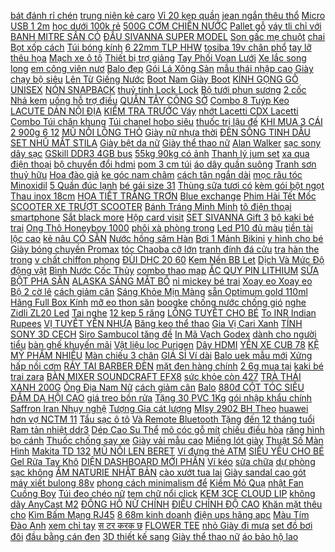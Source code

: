 [bát đánh rỉ chén](https://pds3.ndk.vn/p0/135/315/bo-2-bat-danh-ri-chen-danh-ri-so-sanh-danh-gia/) [trung niên kẻ caro](https://pds4.ndk.vn/p0/183/668/dam-suong-trung-nien-ke-caro-qkt-40-so-sanh-danh-gia/) [Vỉ 20 kẹp quần](https://pds6.ndk.vn/p0/296/759/vi-20-kep-quan-ao-inox-cao-cap-so-sanh-danh-gia/) [jean ngắn thêu thổ](https://pds4.ndk.vn/p0/179/631/chan-vay-jean-ngan-theu-tho-cam-so-sanh-danh-gia/) [Micro USB 1 2m](https://pds2.ndk.vn/p0/76/826/bo-3-cap-micro-usb-12m-aukey-cb-d10-so-sanh-danh-gia/) [học dưới 100k rẻ](https://pds6.ndk.vn/p0/294/944/balo-di-hoc-duoi-100k-re-dep-xinh-xan-bl05-linas-so-sanh-danh-gia/) [500G CƠM CHIÊN NƯỚC](https://pds2.ndk.vn/p0/89/828/500g-com-chien-nuoc-mam-lac-kho-ga-loai-sieu-ngon-so-sanh-danh-gia/) [Pallet gỗ](https://pds.ndk.vn/p0/60/379/pallet-go-so-sanh-danh-gia/) [váy tli chỉ với](https://sites.google.com/site/dhanhg1x/vay-dam--yem/bodyvay-tli-chi-voi-141000d) [BANH MITRE SÂN CỎ](https://pds4.ndk.vn/p0/178/911/giay-da-banh-mitre-san-co-nhan-tao-so-sanh-danh-gia/) [ĐẦU SIVANNA SUPER MODEL](https://pds5.ndk.vn/p0/232/94/mascara-2-dau-sivanna-super-model-5x-long-so-sanh-danh-gia/) [Son gấc mẹ chuột](https://pds4.ndk.vn/p0/170/579/son-gac-me-chuot-so-sanh-danh-gia/) [chai Bọt xốp cách](https://pds3.ndk.vn/p0/125/659/combo-1-thung-12-chaibot-xop-cach-am-cach-nhiet-xtraseal-pu-foam-750ml-so-sanh-danh-gia/) [Túi bóng kính](https://pds.ndk.vn/p0/1/514/tui-bong-kinh-so-sanh-danh-gia/) [6 22mm TLP HHW](https://pds3.ndk.vn/p0/119/325/may-uon-ong-dong-phi-6-22mm-tlp-hhw-22-so-sanh-danh-gia/) [tosiba 19v chân phổ](https://pds6.ndk.vn/p0/283/870/sac-laptop-tosiba-19v-chan-pho-thong-so-sanh-danh-gia/) [tay lỡ thêu họa](https://pds4.ndk.vn/p0/158/321/ao-boho-tay-lo-theu-hoa-tiet-6604-so-sanh-danh-gia/) [Mạch xe ô tô](https://pds5.ndk.vn/p0/202/268/mach-xe-o-to-dien-tre-em-hy-rx-2g4-12vms-30a-so-sanh-danh-gia/) [Thiết bị trợ giảng](https://pds6.ndk.vn/p0/273/712/thiet-bi-tro-giang-so-sanh-danh-gia/) [Tay Phối Voan Lưới](https://pds7.ndk.vn/p0/311/962/free-ship-dam-jean-om-body-tay-phoi-voan-luoi-hang-thiet-ke-du-size-so-sanh-danh-gia/) [Xe lắc song long](https://sites.google.com/site/top1xa1a/cac-loai-do-choi-van-dong/234060d---xe-lac-song-long-co-dai-co-nhac-mua-ngay) [em công viên nươ](https://sites.google.com/site/xacminh12q/khac/chi-co-1500000d-khi-mua-ha-noi-voucher-combo-5-ve-cho-tre-em-cong-vien-nuoc-water-fun) [Balo đẹp](https://pds.ndk.vn/p0/1/869/balo-dep-so-sanh-danh-gia/) [Gói Lá Xông Sản](https://pds4.ndk.vn/p0/165/366/10-goi-la-xong-san-phu-sau-sinh-so-sanh-danh-gia/) [mẫu thái nhập cao](https://pds3.ndk.vn/p0/128/459/hinh-tu-chup-dep-kep-nu-hoa-tiet-mau-thai-nhap-cao-cap-so-sanh-danh-gia/) [Giày chạy bộ siêu](https://pds.ndk.vn/p0/45/532/co-san-giay-chay-bo-sieu-nhe-xiaomi-freetie-2018-nam-so-sanh-danh-gia/) [Lên Từ Giếng Nước](https://magioithieumomo.haitrieuweb.com/p0/3/131/mai-toc-co-gai-tre-noi-len-tu-gieng-nuocco-gai-thanh-tinh-sau-khi-chet-ma-momo/) [Boot Nam Giày Boot](https://pds7.ndk.vn/p0/305/416/giay-boot-nam-giay-boot-nam-so-sanh-danh-gia/) [KÍNH GỌNG GỖ UNISEX](https://pds7.ndk.vn/p0/314/920/kinh-gong-go-unisex-sieu-chat-so-sanh-danh-gia/) [NÓN SNAPBACK](https://pds.ndk.vn/p0/64/353/non-snapback-so-sanh-danh-gia/) [thuỷ tinh Lock Lock](https://pds2.ndk.vn/p0/88/238/hop-thuy-tinh-lock-lock-950ml-so-sanh-danh-gia/) [Bộ tưới phun sương](https://pds4.ndk.vn/p0/172/428/bo-tuoi-phun-suong-tuoi-lan-12-bec-so-sanh-danh-gia/) [2 cốc Nhả kem](https://pds6.ndk.vn/p0/283/63/nha-kem-danh-rang-kem-2-coc-nha-kem-danh-rang-tu-dong-so-sanh-danh-gia/) [uống hỗ trợ điều](https://pds5.ndk.vn/p0/236/114/vien-uong-ho-tro-dieu-tri-cac-benh-ve-gan-synchrovitals-iv-siberian-wellness-60-vien-so-sanh-danh-gia/) [QUẦN TÂY CÔNG SỞ](https://pds7.ndk.vn/p0/319/749/quan-tay-cong-so-so-sanh-danh-gia/) [Combo 8 Tuýp Keo](https://pds3.ndk.vn/p0/125/761/combo-8-tuyp-keo-dan-noi-that-selant-fix-18gram-dinh-sieu-chac-so-sanh-danh-gia/) [LACUTE DÁN NỘI ĐỊA](https://pds6.ndk.vn/p0/253/796/xa-kho-ta-bim-lacute-dan-noi-dia-nhat-size-nb90xl44-so-sanh-danh-gia/) [KIỂM TRA TRƯỚC Váy](https://pds6.ndk.vn/p0/276/241/duoc-kiem-tra-truoc-vay-ren-tieu-thu-dai-cuc-cho-be-gai-so-sanh-danh-gia/) [nhớt Lacetti CDX Lacetti](https://pds4.ndk.vn/p0/181/352/combo-2-chiec-loc-dau-nhot-lacetti-cdx-lacetti-se-chevrolet-cruze-93185674-so-sanh-danh-gia/) [Combo Túi chăn khung](https://pds5.ndk.vn/p0/231/205/combo-tui-chan-khung-sat-50cmx40cmx33cm-so-sanh-danh-gia/) [Túi chanel hobo siêu](https://pds2.ndk.vn/p0/92/247/tui-chanel-hobo-sieu-xinh-size20-so-sanh-danh-gia/) [thuốc trị lậu đế](https://pds3.ndk.vn/p0/145/509/thuoc-tri-lau-de-ke-chau-cho-ga-choi-ga-tre-so-sanh-danh-gia/) [KHI MUA 3 CÁI](https://pds6.ndk.vn/p0/293/329/tang-20k-ship-khi-mua-3-cai-quan-asos-nang-mong-than-thanh-so-sanh-danh-gia/) [2 900g 6 12](https://pds6.ndk.vn/p0/269/19/sua-dielac-alpha-gold-step-2-900g-6-12-thang-so-sanh-danh-gia/) [MŨ NỒI LÔNG THỎ](https://pds6.ndk.vn/p0/267/865/mu-noi-long-tho-so-sanh-danh-gia/) [Giày nữ nhựa thời](https://pds5.ndk.vn/p0/206/436/giay-nu-nhua-thoi-trang-so-sanh-danh-gia/) [ĐÈN SÔNG TINH DẦU](https://pds6.ndk.vn/p0/296/42/den-song-tinh-dau-duoi-muoi-so-sanh-danh-gia/) [SET NHŨ MẮT STILA](https://pds.ndk.vn/p0/32/624/set-nhu-mat-stila-so-sanh-danh-gia/) [Giày bệt da nữ](https://pds4.ndk.vn/p0/181/241/bao-hanh-1-nam-giay-bet-da-nu-no-to-no-nho-so-sanh-danh-gia/) [Giày thể thao nữ](https://pds2.ndk.vn/p0/71/136/giay-the-thao-nu-so-sanh-danh-gia/) [Alan Walker](https://alanwalker0.blogspot.com/2017/08/tin-moi-nhat-hot-girl-kha-ngan-lien-tuc.html) [sạc sony dây sạc](https://pds5.ndk.vn/p0/225/931/cap-sac-cap-ket-noi-cap-sac-micro-usb-cap-sac-micro-usb-xiaomi-cap-sac-samsung-cap-sac-nhanh-cap-sac-day-sac-micro-u-so-sanh-danh-gia/) [GSkill DDR3 4GB bus](https://pds2.ndk.vn/p0/81/680/ram-gskill-ddr3-4gb-bus-1600-so-sanh-danh-gia/) [55kg 90kg có ảnh](https://pds4.ndk.vn/p0/150/91/dam-don-tet-bigsize-55kg-90kg-co-anh-that-so-sanh-danh-gia/) [Thanh lý jum set](https://pds5.ndk.vn/p0/213/526/thanh-ly-jum-set-so-sanh-danh-gia/) [xa qua điện thoại](https://pds.ndk.vn/p0/32/489/cong-tac-wifi-4-kenh-thong-minh-dieu-khien-tu-xa-qua-dien-thoai-smartphone-sonoff-4ch-so-sanh-danh-gia/) [bộ chuyển đổi hdmi](https://pds3.ndk.vn/p0/137/169/bo-chuyen-doi-hdmi-so-sanh-danh-gia/) [pom 3 cm túi](https://pds.ndk.vn/p0/27/911/pom-pom-3-cm-tui-100v-so-sanh-danh-gia/) [áo dây quần suông](https://pds5.ndk.vn/p0/211/220/set-ao-day-quan-suong-lua-so-sanh-danh-gia/) [Tranh sơn thuỷ hữu](https://pds5.ndk.vn/p0/227/162/tranh-treo-tuong-tranh-son-thuy-huu-tinh-so-sanh-danh-gia/) [Hoa đào giả](https://pds.ndk.vn/p0/33/315/hoa-dao-gia-so-sanh-danh-gia/) [ke góc nam châm](https://pds6.ndk.vn/p0/261/733/2-ke-goc-nam-cham-22kg-so-sanh-danh-gia/) [cách tân ngắn dài](https://pds.ndk.vn/p0/2/786/set-han-phuc-hanfu-cach-tan-ngandai-xinh-xan-so-sanh-danh-gia/) [mọc râu tóc Minoxidil](https://sites.google.com/site/maylockhi1x/san-pham-moc-rau---toc/giam-gia-thuoc-moc-rau-toc-minoxidil-con-242250d) [5 Quần đúc lạnh](https://pds5.ndk.vn/p0/249/733/5-quan-duc-lanh-cuc-dep-so-sanh-danh-gia/) [bé gái size 31](https://pds4.ndk.vn/p0/153/797/giay-sandal-be-gai-size-31-35-so-sanh-danh-gia/) [Thùng sữa tươi có](https://pds4.ndk.vn/p0/158/391/thung-sua-tuoi-co-duong-110ml-vnm-so-sanh-danh-gia/) [kèm gói bột ngọt](https://pds2.ndk.vn/p0/73/495/freeship-tu-99k-combo-2-goi-bot-ngot-vedan-1kg-hat-nem-thit-heo-1kg-tang-kem-goi-bot-ngot-vedan-100gr-so-sanh-danh-gia/) [Thau inox 18cm](https://pds3.ndk.vn/p0/126/999/thau-inox-18cm-so-sanh-danh-gia/) [HỌA TIẾT TRẮNG TRƠN](https://pds3.ndk.vn/p0/141/974/aoso-mi-nam-chat-lua-dai-tay-phong-cach-hoa-tiet-trang-tron-phong-do-so-sanh-danh-gia/) [Blue exchange](https://blueexchange1.blogspot.com/2018/01/ve-may-bay-tet-re-nhat-namdaik.html) [Phim Hài Tết Mốc](https://khuyenmaiinet.haitrieuweb.com/p0/4/750/hai-tet-2016-chon-tuoi-xong-dat-phim-hai-tet-moc-meo-danh-gia-inet/) [SCOOTER XE TRƯỢT SCOOTER](https://pds.ndk.vn/p0/56/245/scooter-xe-truot-scooter-tre-em-cao-cap-qua-tang-sinh-nhat-so-sanh-danh-gia/) [Bánh Tráng Minh Minh](https://pds5.ndk.vn/p0/229/313/banh-trang-minh-minh-so-sanh-danh-gia/) [tô điện thoại smartphone](https://lgsmarttv1.blogspot.com/2019/12/giam-gia-lcd-display-cleaner-dung-dich.html) [Sắt black more](https://pds5.ndk.vn/p0/233/325/sat-black-more-so-sanh-danh-gia/) [Hộp card visit](https://pds3.ndk.vn/p0/132/88/hop-card-visit-so-sanh-danh-gia/) [SET SIVANNA Gift 3](https://pds5.ndk.vn/p0/234/22/set-sivanna-gift-3-mon-so-sanh-danh-gia/) [bộ kaki bé trai](https://pds2.ndk.vn/p0/85/267/bo-kaki-be-trai-kem-ca-vat-nit-so-sanh-danh-gia/) [Ong Thô Honeyboy 1000](https://pds6.ndk.vn/p0/275/987/mat-ong-tho-honeyboy-1000-ml-so-sanh-danh-gia/) [phôi xà phòng trong](https://pds6.ndk.vn/p0/274/628/100gr-phoi-xa-phong-trong-suot-glycerin-so-sanh-danh-gia/) [Led P10 đủ màu](https://pds.ndk.vn/p0/63/560/led-p10-du-mau-ngoai-troi-so-sanh-danh-gia/) [tiền tài lộc cao](https://pds4.ndk.vn/p0/183/649/cay-kim-tien-tai-loc-cao-30cm-so-sanh-danh-gia/) [kẻ nâu CÓ SẴN](https://sites.google.com/site/maysuoi2w/set-trang-phuc/206800d---vay-yem-ke-nau-co-san-mua-ngay) [Nước hồng sâm Hàn](https://pds7.ndk.vn/p0/302/122/nuoc-hong-sam-han-quoc-10chai100ml-so-sanh-danh-gia/) [Bơi 1 Mảnh Bikini](https://pds3.ndk.vn/p0/148/405/do-boi-1-manh-bikini-tam-bien-dep-so-sanh-danh-gia/) [y hình cho bé](https://pds6.ndk.vn/p0/261/718/tui-do-choi-cat-banh-kem-nhieu-nhan-trai-cay-kem-phu-kien-y-hinh-cho-be-mau-robo-trai-cay-so-sanh-danh-gia/) [Giày bóng chuyền Promax](https://pds3.ndk.vn/p0/129/533/giay-bong-chuyen-promax-so-sanh-danh-gia/) [tóc Chaoba cỡ lớn](https://pds4.ndk.vn/p0/169/690/may-say-toc-chaoba-co-lon-cong-suat-2800w-so-sanh-danh-gia/) [tranh đính đá cửu](https://pds5.ndk.vn/p0/210/635/tranh-dinh-da-cuu-ngu-kt-159x71cm-so-sanh-danh-gia/) [tra hàn the trong](https://pds7.ndk.vn/p0/319/33/giay-kiem-tra-han-the-trong-thuc-pham-giay-curcumin-so-sanh-danh-gia/) [v chất chiffon phong](https://pds5.ndk.vn/p0/206/421/jumpsuit-tay-dai-co-chu-v-chat-chiffon-phong-cach-han-quoc-so-sanh-danh-gia/) [ĐÙI DHC 20 60](https://pds4.ndk.vn/p0/159/417/vien-giam-mo-dui-dhc-20-60-ngay-so-sanh-danh-gia/) [Kem Nền BB Let](https://pds4.ndk.vn/p0/163/581/kem-nen-bb-let-me-bebe-wodwod-che-khuyet-diem-chinh-hang-han-quoc-so-sanh-danh-gia/) [Dịch Và Mức Độ](https://magioithieumomo.haitrieuweb.com/p0/2/248/vi-dien-tu-moca-vuot-ca-momo-zalopay-ve-tan-suat-giao-dich-va-muc-do-hai-long-ma-momo/) [động vật](https://dongvat2.blogspot.com/2017/11/huong-dan-lam-website-bang-wordpress.html) [Bình Nước Cốc Thủy](https://pds.ndk.vn/p0/40/366/hot-bo-binh-nuoc-coc-thuy-tinh-uong-nuoc-so-sanh-danh-gia/) [combo thao map](https://pds4.ndk.vn/p0/154/402/combo-thao-map-so-sanh-danh-gia/) [ẮC QUY PIN LITHIUM](https://pds6.ndk.vn/p0/277/585/ac-quy-pin-lithium-vision-vs7ac-so-sanh-danh-gia/) [SỮA BỘT PHA SẴN](https://pds.ndk.vn/p0/29/817/sua-uong-dinh-duong-sua-bot-pha-san-optimum-gold-110ml-so-sanh-danh-gia/) [ALASKA SÁNG MẮT BỔ](https://pds5.ndk.vn/p0/237/870/vien-uong-omega-3-alaska-sang-mat-bo-nao-dep-da-lo-100-vien-danh-cho-ca-gia-dinh-so-sanh-danh-gia/) [nỉ mickey bé trai](https://pds.ndk.vn/p0/43/780/ao-ni-mickey-be-trai-hm-so-sanh-danh-gia/) [Xoay eo Xoay eo](https://pds5.ndk.vn/p0/203/154/xoay-eo-xoay-eo-so-sanh-danh-gia/) [Bộ 2 cờ lê](https://pds5.ndk.vn/p0/228/78/bo-2-co-le-da-nang-loai-tot-so-sanh-danh-gia/) [cách giảm cân](https://cachgiamcan1.blogspot.com/2018/03/ts-le-tham-duong-2015-sinh-vin-co-nen-i.html) [Sáng Khỏe Mịn Màng](https://pds6.ndk.vn/p0/283/236/evoucher-cham-soc-da-mat-sang-khoe-min-mang-tai-phuoc-beauty-academy-so-sanh-danh-gia/) [sẵn Optimum gold 110ml](https://pds3.ndk.vn/p0/111/520/sua-bot-pha-san-optimum-gold-110ml-thung-48-hop-so-sanh-danh-gia/) [Hãng Full Box Kính](https://pds6.ndk.vn/p0/258/376/dong-ho-nam-day-kim-loai-sunrise-1115sa-kdm-chinh-hang-full-box-kinh-sapphire-chong-xuoc-chong-nuoc-so-sanh-danh-gia/) [mỡ eo thon săn](https://suadieuhoatainha1.blogspot.com/2020/03/giam-gia-dung-cu-tap-duc-tai-nha-tummy.html) [boogke](https://boogke.blogspot.com) [chống nước chống gió](https://pds5.ndk.vn/p0/223/662/ao-gio-be-gai-2-lop-chong-nuoc-chong-gio-tui-co-khoa-keo-so-sanh-danh-gia/) [nghe Zidli ZL20 Led](https://pds5.ndk.vn/p0/229/840/tai-nghe-zidli-zl20-led-black-hang-chinh-hang-so-sanh-danh-gia/) [Tai nghe](https://pds5.ndk.vn/p0/242/750/tai-nghe-so-sanh-danh-gia/) [12 kẹp 5 răng](https://pds6.ndk.vn/p0/256/805/vi-12-kep-5-rang-nham-so-sanh-danh-gia/) [LÔNG TUYẾT CHO BÉ](https://pds4.ndk.vn/p0/161/751/chan-long-tuyet-cho-be-so-sinh-1-x-14-m-so-sanh-danh-gia/) [To INR Indian Rupees](https://remitano.haitrieuweb.com/p0/5/494/how-to-convert-bitcoin-to-inr-indian-rupees-convertion-process-using-remitano-tien-ao/) [VỊ TUYẾT YẾN NHỰA](https://pds2.ndk.vn/p0/77/628/500g-moi-vi-tuyet-yen-nhua-dao-le-dao-bo-me-ki-tu-so-sanh-danh-gia/) [Băng keo thể thao](https://pds6.ndk.vn/p0/292/491/bang-keo-the-thao-so-sanh-danh-gia/) [Gia Vị Cari Xanh](https://pds4.ndk.vn/p0/156/642/gia-vi-cari-xanh-maeploy-400g-so-sanh-danh-gia/) [TÍNH SONY 3D CECH](https://pds2.ndk.vn/p0/76/315/man-hinh-tivi-may-tinh-sony-3d-cech-zed1-so-sanh-danh-gia/) [Siro Sambucol tăng đề](https://pds6.ndk.vn/p0/263/572/siro-sambucol-tang-de-khang-cua-anh-sambucol-uk-du-bill-so-sanh-danh-gia/) [In Mã Vạch Godex](https://pds6.ndk.vn/p0/255/124/may-in-ma-vach-godex-g500-so-sanh-danh-gia/) [dành cho người tiểu](https://pds4.ndk.vn/p0/178/492/glucerna-1hop-5-chai-sua-danh-cho-nguoi-tieu-duong-so-sanh-danh-gia/) [bàn ghế khuyến mãi](https://pds.ndk.vn/p0/20/682/bo-ban-ghe-khuyen-mai-sua-similac-3in1-so-sanh-danh-gia/) [Vật liệu lọc Purigen](https://pds7.ndk.vn/p0/304/6/vat-lieu-loc-purigen-nhan-hieu-sunsun-500ml-dung-hap-thu-cac-chat-trong-ho-thuy-sinh-ho-ca-giup-ho-trong-hon-so-sanh-danh-gia/) [Dây HDMI](https://pds6.ndk.vn/p0/298/904/day-hdmi-so-sanh-danh-gia/) [YÊN XE CUB 78](https://pds5.ndk.vn/p0/240/105/yen-xe-cub-78-so-sanh-danh-gia/) [KỆ MỸ PHẨM NHIỀU](https://pds3.ndk.vn/p0/107/664/tu-dung-my-pham-ke-my-pham-nhieu-ngan-so-sanh-danh-gia/) [Màn chiếu 3 chân](https://pds5.ndk.vn/p0/224/164/man-chieu-3-chan-so-sanh-danh-gia/) [GIÁ SỈ Ví dài](https://pds6.ndk.vn/p0/264/875/gia-si-vi-dai-forever-young-vh15-so-sanh-danh-gia/) [Balo uek mẫu mới](https://pds.ndk.vn/p0/35/396/balo-uek-mau-moi-size-s-m-so-sanh-danh-gia/) [Xửng hấp nồi cơm](https://pds2.ndk.vn/p0/72/879/xung-hap-noi-com-dien-so-sanh-danh-gia/) [RÁY TAI BARBER ĐÈN](https://pds3.ndk.vn/p0/125/449/den-lay-ray-tai-barber-den-xac-doi-dau-dp773-so-sanh-danh-gia/) [mặt đen hàng chính](https://pds6.ndk.vn/p0/251/290/dong-ho-nam-nibosi-2309-luoi-trang-mat-den-hang-chinh-hang-fullbox-so-sanh-danh-gia/) [2 6g mua tại](https://sites.google.com/site/banhchung2203/son-tint/voi-361000d---son-excel-sleek-glow-lip-26g-mua-tai-day) [kaki bé trai zara](https://pds6.ndk.vn/p0/269/571/quan-kaki-be-trai-zara-xuat-so-sanh-danh-gia/) [BÀN MIXER SOUNDCRAFT EFX8](https://pds5.ndk.vn/p0/246/541/ban-mixer-soundcraft-efx8-chuyen-am-thanh-san-khau-so-sanh-danh-gia/) [sức khỏe còn 427](https://thucphamsach3.blogspot.com/2020/03/giam-gia-vien-toi-en-thuc-pham-cho-suc.html) [TRÀ THÁI XANH 200G](https://pds4.ndk.vn/p0/178/988/tra-thai-xanh-200g-so-sanh-danh-gia/) [Ông Địa Nam Nữ](https://sites.google.com/site/loakhongday2123/mu--non/non-ket-ong-dia-nam-nu-cao-caphang-loai-1--nv09-chi-voi-158860d) [cách giảm cân](https://cachgiamcan1.blogspot.com/2018/03/cach-giam-can-bang-mat-ong-chanh-va-tac.html) [Balo](https://pds2.ndk.vn/p0/74/778/balo-so-sanh-danh-gia/) [880đ CỘT TÓC SIÊU](https://sites.google.com/site/yeuthich1zz/trang-suc/1880d---cot-toc-sieu-xinh-cho-be-nhan-cho-be-gai-mua-ngay) [ĐẦM DẠ HỘI CAO](https://pds4.ndk.vn/p0/156/774/dam-da-hoi-cao-cap-so-sanh-danh-gia/) [giá treo bồn rửa](https://pds2.ndk.vn/p0/73/427/gia-treo-bon-rua-bat-so-sanh-danh-gia/) [Tặng 30 PVC 1Kg](https://pds2.ndk.vn/p0/74/679/tang-30-pvc-1kg-keo-socola-soi-so-sanh-danh-gia/) [gói nhập khẩu chính](https://pds3.ndk.vn/p0/148/204/bot-ngu-coc-damtuh-hop-50-goi-nhap-khau-chinh-hang-han-quoc-so-sanh-danh-gia/) [Saffron Iran Nhụy nghệ](https://pds6.ndk.vn/p0/259/128/nhuy-hoa-nghe-tay-saffron-iran-nhuy-nghe-tay-safron-nhuy-hoa-nghe-tay-loai-negin-1-gr-saffron-so-sanh-danh-gia/) [Tượng Gia cát lượng](https://pds5.ndk.vn/p0/235/79/tuong-gia-cat-luong-so-sanh-danh-gia/) [MIsy 2902 BH Theo](https://pds.ndk.vn/p0/39/488/dong-ho-thoi-trang-nu-misy-2902-bh-theo-hang-gia-khuyen-mai-so-sanh-danh-gia/) [huawei](https://huawei6.blogspot.com/2017/12/gai-xinh-su-khac-nhau-giua-i-troll-bi.html) [hơn vợ NCTM 11](https://magioithieumomo.haitrieuweb.com/p0/3/302/htv-nguoi-chong-trong-mo-ngan-quynh-to-chong-le-me-va-me-giay-hon-vo-nctm-11-full-1182018-ma-momo/) [Tẩu sạc ô tô](https://pds5.ndk.vn/p0/231/214/tau-sac-o-to-so-sanh-danh-gia/) [Và Remote Bluetooth Tặng](https://pds7.ndk.vn/p0/315/351/tripod-dien-thoai-tf3120-va-remote-bluetooth-tang-tui-so-sanh-danh-gia/) [đến 12 tháng tuổi](https://pds6.ndk.vn/p0/282/252/sua-meiji-so-01-nhat-ban-sua-danh-cho-be-tu-0-den-12-thang-tuoi-ban-le-dang-thanh-so-sanh-danh-gia/) [Ram tản nhiệt ddr3](https://pds.ndk.vn/p0/37/727/ram-tan-nhiet-ddr3-4gb-bus-1600-so-sanh-danh-gia/) [Dép Cao Su Thể](https://pds2.ndk.vn/p0/79/673/dep-cao-su-the-thao-so-sanh-danh-gia/) [mõ cóc gỗ mít](https://pds2.ndk.vn/p0/90/413/mo-coc-go-mit-so-sanh-danh-gia/) [chiếu điều hòa](https://pds4.ndk.vn/p0/158/958/chieu-dieu-hoa-so-sanh-danh-gia/) [răng hình bọ cánh](https://pds5.ndk.vn/p0/202/731/dung-cu-de-ban-chai-danh-rang-hinh-bo-canh-cung-so-sanh-danh-gia/) [Thuốc chống say xe](https://pds.ndk.vn/p0/9/709/thuoc-chong-say-xe-thai-so-sanh-danh-gia/) [Giày vải mẫu cao](https://pds3.ndk.vn/p0/121/193/giay-vai-mau-cao-cap-so-sanh-danh-gia/) [Miếng lót giày](https://sites.google.com/site/top1xa1a/mieng-lot-giay) [Thuật Số Màn Hình](https://pds4.ndk.vn/p0/163/64/thuoc-kep-ky-thuat-so-man-hinh-lcd-150mm-so-sanh-danh-gia/) [Makita TD 132](https://pds2.ndk.vn/p0/96/128/makita-td-132-so-sanh-danh-gia/) [MŨ NỒI LEN BERET](https://pds4.ndk.vn/p0/198/406/mu-noi-len-beret-nhieu-mau-hang-co-san-so-sanh-danh-gia/) [Ví đựng thẻ ATM](https://pds3.ndk.vn/p0/134/886/vi-dung-the-atm-cao-cap-so-sanh-danh-gia/) [SIÊU YÊU CHO BÉ](https://pds.ndk.vn/p0/61/821/5-bo-ba-lo-sieu-yeu-cho-be-trai-be-gai-tu-6-16-kg-duoc-xem-hang-so-sanh-danh-gia/) [Gel Rửa Tay Khô](https://sites.google.com/site/banhchung2203/khac/chi-co-20000d-khi-mua-gel-rua-tay-kho-30ml) [DIỆN DASHBOARD MỚI PHẦN](http://xn--kimtinonline1-jr2g7a.vn/p0/0/215/huong-dan-khai-bao-adspace-tren-giao-dien-dashboard-moi-phan-1-kiem-tien-online-accesstrade/) [Ví kéo](https://pds3.ndk.vn/p0/130/693/vi-keo-so-sanh-danh-gia/) [sửa chữa](https://suachua2.blogspot.com/2018/03/chinh-phu-hoi-thuc-phuong-quan-tien-ao.html) [dự phòng sạc không](https://pds5.ndk.vn/p0/201/12/sac-du-phong-sac-khong-day-baseus-m36-10000mah-2-usb-co-den-led-so-sanh-danh-gia/) [ẨM NATURIE NHẬT BẢN](https://pds4.ndk.vn/p0/153/282/auth-nhat-ban-nuoc-hoa-hong-gao-duong-am-naturie-nhat-ban-500ml-so-sanh-danh-gia/) [cào xướt tua lai](https://pds3.ndk.vn/p0/135/101/hot-mau-moi-mac-tetquan-jean-9-tac-co-gian-cao-xuot-tua-lai-size-25-35-so-sanh-danh-gia/) [Giày sandal cao gót](https://pds3.ndk.vn/p0/137/103/giay-sandal-cao-got-juno-so-sanh-danh-gia/) [máy xiết bulong 88v](https://pds5.ndk.vn/p0/247/462/may-xiet-bulong-88v-so-sanh-danh-gia/) [phong cách minimalism để](https://pds2.ndk.vn/p0/78/228/chau-cay-trang-tri-home-phong-cach-minimalism-de-ban-so-sanh-danh-gia/) [Kiềm Mỏ Quạ](https://pds5.ndk.vn/p0/243/800/kiem-mo-qua-so-sanh-danh-gia/) [nhật Fan Cuồng Boy](https://pds.ndk.vn/p0/32/281/thiep-moi-sinh-nhat-fan-cuong-boy-love-so-sanh-danh-gia/) [Túi đeo chéo nữ](https://pds3.ndk.vn/p0/133/293/tui-deo-cheo-nu-thoi-trang-so-sanh-danh-gia/) [tem chữ nổi click](https://pds3.ndk.vn/p0/131/521/tem-chu-noi-click-thai-2018-chinh-hang-honda-thai-lan-1-cap-so-sanh-danh-gia/) [KEM 3CE CLOUD LIP](https://pds7.ndk.vn/p0/320/560/son-kem-3ce-cloud-lip-tint-so-sanh-danh-gia/) [không dây AnyCast M2](https://pds4.ndk.vn/p0/166/840/hdmi-khong-day-anycast-m2-plus-so-sanh-danh-gia/) [ĐỒNG HỒ NỮ CHÍNH](https://pds.ndk.vn/p0/54/561/dong-ho-nu-chinh-hang-lsvtr-ls668-thiet-ke-sang-trong-ca-tinh-bao-hanh-1-nam-so-sanh-danh-gia/) [ĐIỀU CHỈNH ĐỘ CAO](https://pds3.ndk.vn/p0/147/718/tuanstore632-ghe-an-dam-mastela-dieu-chinh-do-cao-chinh-hang-mau-xam-so-sanh-danh-gia/) [Khăn mặt thêu cho](https://pds5.ndk.vn/p0/232/635/khan-mat-theu-cho-be-so-sanh-danh-gia/) [Kìm Bấm Mạng RJ45](https://pds3.ndk.vn/p0/138/396/kim-bam-mang-rj45-rj11-chinh-hang-so-sanh-danh-gia/) [8 68m kinh doanh](https://khuyenmaiinet.haitrieuweb.com/p0/4/917/ban-nha-cuc-dep-quan-thanh-xuan-ngo-thong-mat-tien-868m-kinh-doanh-nho-lh-0962802792-danh-gia-inet/) [điện ups hãng apc](https://pds4.ndk.vn/p0/157/192/hang-cu-khong-day-khong-ac-quy-bo-luu-dien-ups-hang-apc-900va-ups-pro-br900gi-so-sanh-danh-gia/) [Màu Tím Đào Anh](https://khuyenmaiinet.haitrieuweb.com/p0/4/900/can-nha-mau-tim-dao-anh-thu-bolero-tru-tinh-audio-danh-gia-inet/) [xem chỉ tay](https://xemchitay1.blogspot.com/2018/01/bat-cap-trong-ban-ve-tau-tet-qua-mang.html) [स टर करक छ](https://remitano.haitrieuweb.com/p0/5/705/expired-earn-free-bitcoin-unlimited-b-l-o-tien-ao/) [FLOWER TEE](https://pds2.ndk.vn/p0/97/541/flower-tee-so-sanh-danh-gia/) [nhỏ Giày đi mưa](https://pds.ndk.vn/p0/26/758/2019-giay-nhua-di-mua-nam-nu-giay-trang-nho-giay-di-mua-thap-giay-sinh-vien-giay-chong-truot-so-sanh-danh-gia/) [set đồ bơi đôi](https://pds2.ndk.vn/p0/96/687/set-do-boi-doi-so-sanh-danh-gia/) [đầu bằng cán đen](https://pds5.ndk.vn/p0/244/932/nhip-dau-bang-can-den-vacosi-flat-tweezers-t01-so-sanh-danh-gia/) [3D thiết kế sang](https://pds5.ndk.vn/p0/205/975/tham-3d-thiet-ke-sang-trong-lich-su-so-sanh-danh-gia/) [Giày thể thao nữ](https://pds.ndk.vn/p0/41/129/giay-the-thao-nu-yzy-doi-mau-moi-so-sanh-danh-gia/) [áo bảo hộ lao](https://pds4.ndk.vn/p0/176/218/quan-ao-bao-ho-lao-dong-so-sanh-danh-gia/) 